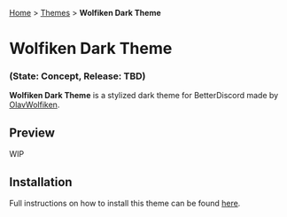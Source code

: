 [Home](https://olavwolfiken.github.io/BetterDiscord) > [Themes](https://olavwolfiken.github.io/BetterDiscord/Themes) > **Wolfiken Dark Theme**

# Wolfiken Dark Theme
### (State: Concept, Release: TBD)
**Wolfiken Dark Theme** is a stylized dark theme for BetterDiscord made by [OlavWolfiken](https://github.com/OlavWolfiken).

## Preview
WIP

## Installation
Full instructions on how to install this theme can be found [here](https://olavwolfiken.github.io/BetterDiscord#themes-1).
